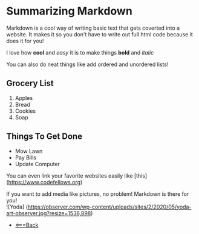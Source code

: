 
# Summarizing Markdown

Markdown is a cool way of writing basic text that gets coverted into a website.
It makes it so you don't have to write out full html code because it does it for you!

I love how **cool** and *easy* it is to make things **bold** and *italic*

You can also do neat things like add ordered and unordered lists!

## Grocery List

1. Apples
2. Bread
3. Cookies
4. Soap

## Things To Get Done

- Mow Lawn
- Pay Bills
- Update Computer

You can even link your favorite websites easily like [this] (https://www.codefellows.org)

If you want to add media like pictures, no problem!  Markdown is there for you!  
![Yoda] (https://observer.com/wp-content/uploads/sites/2/2020/05/yoda-art-observer.jpg?resize=1536,898)

- [<===Back](README.md)
